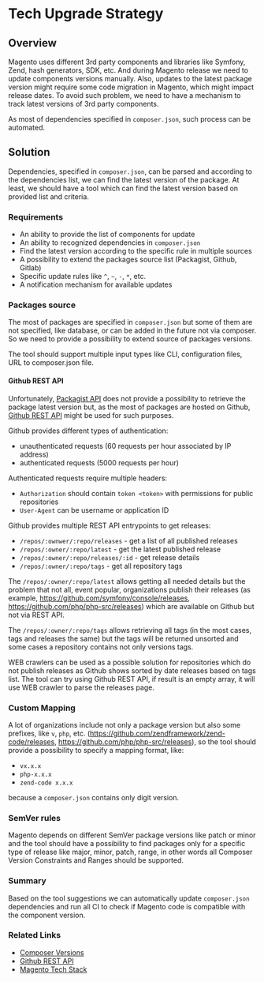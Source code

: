 # Tech Upgrade Strategy

## Overview

Magento uses different 3rd party components and libraries like Symfony, Zend, hash generators, SDK, etc. And during Magento release we need to update components versions manually. Also, updates to the latest package version might require some code migration in Magento, which might impact release dates.
To avoid such problem, we need to have a mechanism to track latest versions of 3rd party components.

As most of dependencies specified in `composer.json`, such process can be automated.

## Solution

Dependencies, specified in `composer.json`, can be parsed and according to the dependencies list, we can find the latest version of the package.
At least, we should have a tool which can find the latest version based on provided list and criteria.

### Requirements

 - An ability to provide the list of components for update
 - An ability to recognized dependencies in `composer.json`
 - Find the latest version according to the specific rule in multiple sources
 - A possibility to extend the packages source list (Packagist, Github, Gitlab)
 - Specific update rules like `^`, `~`, `-`, `*`, etc.
 - A notification mechanism for available updates
 
### Packages source 

The most of packages are specified in `composer.json` but some of them are not specified, like database, or can be added in the future not via composer.
So we need to provide a possibility to extend source of packages versions.

The tool should support multiple input types like CLI, configuration files, URL to composer.json file.

#### Github REST API

Unfortunately, [Packagist API](https://packagist.org/apidoc) does not provide a possibility to retrieve the package latest version but, as the most of packages are hosted on Github, [Github REST API](https://developer.github.com/v3/repos/releases/) might be used for such purposes.

Github provides different types of authentication:
 - unauthenticated requests (60 requests per hour associated by IP address)
 - authenticated requests (5000 requests per hour)
 
Authenticated requests require multiple headers:

 - `Authorization` should contain `token <token>` with permissions for public repositories
 - `User-Agent` can be username or application ID
 
Github provides multiple REST API entrypoints to get releases:

 - `/repos/:ownwer/:repo/releases` - get a list of all published releases
 - `/repos/:owner/:repo/latest` - get the latest published release
 - `/repos/:owner/:repo/releases/:id` - get release details
 - `/repos/:owner/:repo/tags` - get all repository tags
 
The `/repos/:owner/:repo/latest` allows getting all needed details but the problem that not all, event popular, organizations publish their releases (as example, https://github.com/symfony/console/releases, https://github.com/php/php-src/releases) which are available on Github but not via REST API.

The `/repos/:owner/:repo/tags` allows retrieving all tags (in the most cases, tags and releases the same) but the tags will be returned unsorted and some cases a repository contains not only versions tags.

WEB crawlers can be used as a possible solution for repositories which do not publish releases as Github shows sorted by date releases based on tags list. The tool can try using Github REST API, if result is an empty array, it will use WEB crawler to parse the releases page.

### Custom Mapping

A lot of organizations include not only a package version but also some prefixes, like `v`, `php`, etc.
(https://github.com/zendframework/zend-code/releases, https://github.com/php/php-src/releases), so the tool should provide a possibility to specify a mapping format, like:

 - `vx.x.x`
 - `php-x.x.x`
 - `zend-code x.x.x`
 
 because a `composer.json` contains only digit version.
 
### SemVer rules

Magento depends on different SemVer package versions like patch or minor and the tool should have a possibility to find packages only for a specific type of release like major, minor, patch, range, in other words all Composer Version Constraints and Ranges should be supported.

### Summary

Based on the tool suggestions we can automatically update `composer.json` dependencies and run all CI to check if Magento code is compatible with the component version.

### Related Links

 - [Composer Versions](https://getcomposer.org/doc/articles/versions.md)
 - [Github REST API](https://developer.github.com/v3/)
 - [Magento Tech Stack](https://devdocs.magento.com/guides/v2.3/architecture/tech-stack.html)